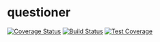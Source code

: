 # questioner
[![Coverage Status](https://coveralls.io/repos/github/nyambaka/questioner/badge.svg?branch=master)](https://coveralls.io/github/nyambaka/questioner?branch=master)
[![Build Status](https://travis-ci.org/nyambaka/questioner.svg?branch=develop)](https://travis-ci.org/nyambaka/questioner)
[![Test Coverage](https://api.codeclimate.com/v1/badges/7417fdee66c73d1eb7ae/test_coverage)](https://codeclimate.com/github/nyambaka/questioner/test_coverage)